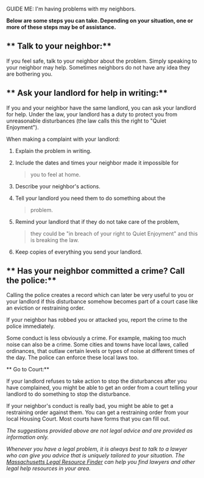 GUIDE ME: I'm having problems with my neighbors.

**Below are some steps you can take.  Depending on your
situation, one or more of these steps may be of
assistance.**



** Talk to your neighbor:**
-------------------------------------------------

If you feel safe, talk to your neighbor about the problem. Simply
speaking to your neighbor may help. Sometimes neighbors do not have any
idea they are bothering you.

** Ask your landlord for help in writing:**
-----------------------------------------------------------------

If you and your neighbor have the same landlord, you can ask your
landlord for help. Under the law, your landlord has a duty to protect
you from unreasonable disturbances (the law calls this the right to
"Quiet Enjoyment").

When making a complaint with your landlord:

1.  Explain the problem in writing.

2.  Include the dates and times your neighbor made it impossible for
    > you to feel at home.

3.  Describe your neighbor's actions.

4.  Tell your landlord you need them to do something about the
    > problem.

5.  Remind your landlord that if they do not take care of the problem,
    > they could be "in breach of your right to Quiet Enjoyment" and
    > this is breaking the law.

6.  Keep copies of everything you send your landlord.



** Has your neighbor committed a crime? Call the police:**
--------------------------------------------------------------------------------

Calling the police creates a record which can later be very useful to
you or your landlord if this disturbance somehow becomes part of a court
case like an eviction or restraining order.

If your neighbor has robbed you or attacked you, report the crime to
the police immediately.

Some conduct is less obviously a crime. For example, making too much
noise can also be a crime. Some cities and towns have local laws, called
ordinances, that outlaw certain levels or types of noise at different
times of the day. The police can enforce these local laws
too.

** Go to Court:**



If your landlord refuses to take action to stop the disturbances after
you have complained, you might be able to get an order from a court
telling your landlord to do something to stop the
disturbance.

If your neighbor's conduct is really bad, you might be able to get a
restraining order against them. You can get a restraining order from
your local Housing Court. Most courts have forms that you can fill
out.

*The suggestions provided above are not legal advice and are provided
as information only.*



*Whenever you have a legal problem, it is always best to talk to a
lawyer who can give you advice that is uniquely tailored to your
situation. The [Massachusetts Legal Resource Finder](https://masslrf.org/) can
help you find lawyers and other legal help resources in your
area.*



